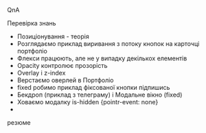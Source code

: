QnA

Перевірка знань

- Позиціонування - теорія
- Розглядаємо приклад виривання з потоку кнопок на карточці портфоліо
- Флекси працюють, але не у випадку декількох елементів
- Opacity контролює прозорість
- Overlay і z-index
- Верстаємо оверлей в Портфоліо
- fixed робимо приклад фіксованої кнопки підпишись
- Бекдроп (приклад з телеграму) і Модальне вікно (fixed)
- Ховаємо модалку is-hidden {pointr-event: none}
-

резюме
